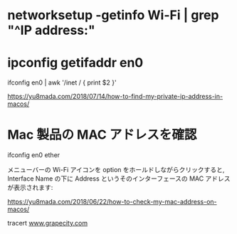 # networksetup -getinfo Wi-Fi | grep "^IP address:"


# ipconfig getifaddr en0
ifconfig en0 | awk '/inet / { print $2 }'

https://yu8mada.com/2018/07/14/how-to-find-my-private-ip-address-in-macos/


#  Mac 製品の MAC アドレスを確認
ifconfig en0 ether

メニューバーの Wi-Fi アイコンを option をホールドしながらクリックすると, Interface Name の下に Address というそのインターフェースの MAC アドレスが表示されます:

https://yu8mada.com/2018/06/22/how-to-check-my-mac-address-on-macos/



tracert www.grapecity.com
